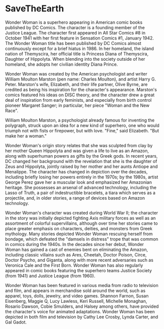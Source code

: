 # SaveTheEarth
Wonder Woman is a superhero appearing in American comic books published by DC Comics. The character is a founding member of the Justice League. The character first appeared in All Star Comics #8 in October 1941 with her first feature in Sensation Comics #1, January 1942. The Wonder Woman title has been published by DC Comics almost continuously except for a brief hiatus in 1986. In her homeland, the island nation of Themyscira, her official title is Princess Diana of Themyscira, Daughter of Hippolyta. When blending into the society outside of her homeland, she adopts her civilian identity Diana Prince.

Wonder Woman was created by the American psychologist and writer William Moulton Marston (pen name: Charles Moulton), and artist Harry G. Peter. Marston's wife, Elizabeth, and their life partner, Olive Byrne, are credited as being his inspiration for the character's appearance. Marston's comics featured his ideas on DISC theory, and the character drew a great deal of inspiration from early feminists, and especially from birth control pioneer Margaret Sanger; in particular, her piece "Woman and the New Race".

William Moulton Marston, a psychologist already famous for inventing the polygraph, struck upon an idea for a new kind of superhero, one who would triumph not with fists or firepower, but with love. "Fine," said Elizabeth. "But make her a woman."

Wonder Woman's origin story relates that she was sculpted from clay by her mother Queen Hippolyta and was given a life to live as an Amazon, along with superhuman powers as gifts by the Greek gods. In recent years, DC changed her background with the revelation that she is the daughter of Zeus and Hippolyta, jointly raised by her mother and her aunts Antiope and Menalippe. The character has changed in depiction over the decades, including briefly losing her powers entirely in the 1970s; by the 1980s, artist George Perez gave her a muscular look and emphasized her Amazonian heritage. She possesses an arsenal of advanced technology, including the Lasso of Truth, a pair of indestructible bracelets, a tiara which serves as a projectile, and, in older stories, a range of devices based on Amazon technology.

Wonder Woman's character was created during World War II; the character in the story was initially depicted fighting Axis military forces as well as an assortment of colorful supervillains, although over time her stories came to place greater emphasis on characters, deities, and monsters from Greek mythology. Many stories depicted Wonder Woman rescuing herself from bondage, which defeated the "damsels in distress" trope that was common in comics during the 1940s. In the decades since her debut, Wonder Woman has gained a cast of enemies bent on eliminating the Amazon, including classic villains such as Ares, Cheetah, Doctor Poison, Circe, Doctor Psycho, and Giganta, along with more recent adversaries such as Veronica Cale and the First Born. Wonder Woman has also regularly appeared in comic books featuring the superhero teams Justice Society (from 1941) and Justice League (from 1960).

Wonder Woman has been featured in various media from radio to television and film, and appears in merchandise sold around the world, such as apparel, toys, dolls, jewelry, and video games. Shannon Farnon, Susan Eisenberg, Maggie Q, Lucy Lawless, Keri Russell, Michelle Monaghan, Rosario Dawson, Cobie Smulders, and Halsey among others, have provided the character's voice for animated adaptations. Wonder Woman has been depicted in both film and television by Cathy Lee Crosby, Lynda Carter, and Gal Gadot.


